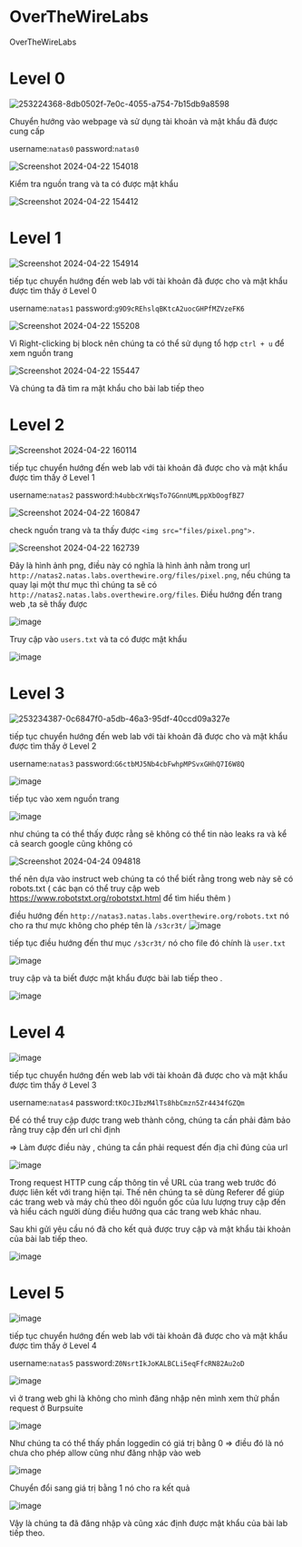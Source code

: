 # OverTheWireLabs
OverTheWireLabs

# Level 0 
![253224368-8db0502f-7e0c-4055-a754-7b15db9a8598](https://github.com/trishuy/OverTheWireLabs/assets/95763623/5740b66f-0f46-4163-9a0e-da34bcc4e3ad)

Chuyển hướng vào webpage và sử dụng tài khoản và mật khẩu đã được cung cấp 

username:```natas0```          password:```natas0```

![Screenshot 2024-04-22 154018](https://github.com/trishuy/OverTheWireLabs/assets/95763623/568505ad-b5fa-4212-a6d6-ee4a074cd8ce)

Kiểm tra nguồn trang và ta có được mật khẩu 

![Screenshot 2024-04-22 154412](https://github.com/trishuy/OverTheWireLabs/assets/95763623/86920ea2-6adf-4f17-8881-f9e5e114fbc4)

# Level 1
![Screenshot 2024-04-22 154914](https://github.com/trishuy/OverTheWireLabs/assets/95763623/c270a5f2-5850-43ea-9d50-99abdc77b60a)

tiếp tục chuyển hướng đến web lab với tài khoản đã được cho và mật khẩu được tìm thấy ở Level 0

username:```natas1```          password:```g9D9cREhslqBKtcA2uocGHPfMZVzeFK6```

![Screenshot 2024-04-22 155208](https://github.com/trishuy/OverTheWireLabs/assets/95763623/caf52944-c53e-4e96-938b-c8b9f14cbccb)

Vì Right-clicking bị block nên chúng ta có thể sử dụng tổ hợp ```ctrl + u``` để xem nguồn trang 

![Screenshot 2024-04-22 155447](https://github.com/trishuy/OverTheWireLabs/assets/95763623/8c3fcd1f-cd55-4883-acbc-b8dbbedae0c1)

Và chúng ta đã tìm ra mật khẩu cho bài lab tiếp theo

# Level 2
![Screenshot 2024-04-22 160114](https://github.com/trishuy/OverTheWireLabs/assets/95763623/ff661f71-9bca-48a5-9338-6309f8230cc7)

tiếp tục chuyển hướng đến web lab với tài khoản đã được cho và mật khẩu được tìm thấy ở Level 1

username:```natas2```          password:```h4ubbcXrWqsTo7GGnnUMLppXbOogfBZ7```

![Screenshot 2024-04-22 160847](https://github.com/trishuy/OverTheWireLabs/assets/95763623/5b14a627-a32b-4f8e-864a-9d4f92f9a94a)

check nguồn trang và ta thấy được ```<img src="files/pixel.png">. ```

![Screenshot 2024-04-22 162739](https://github.com/trishuy/OverTheWireLabs/assets/95763623/351a9df1-4c11-4125-911d-a9f2d5885c61)

Đây là hình ảnh png, điều này có nghĩa là hình ảnh nằm trong url ```http://natas2.natas.labs.overthewire.org/files/pixel.png```, nếu chúng ta quay lại một thư mục thì chúng ta sẽ có ```http://natas2.natas.labs.overthewire.org/files```. Điều hướng đến trang web ,ta sẽ thấy được 

![image](https://github.com/trishuy/OverTheWireLabs/assets/95763623/ca78dc3c-3d4d-45e5-9dbb-e151cc1119ed)

Truy cập vào ```users.txt``` và ta có được mật khẩu 

![image](https://github.com/trishuy/OverTheWireLabs/assets/95763623/66f28f80-96f9-4568-bb60-9e7f657bf120)

# Level 3
![253234387-0c6847f0-a5db-46a3-95df-40ccd09a327e](https://github.com/trishuy/OverTheWireLabs/assets/95763623/314e5164-cb67-405e-9601-b2ece2acda3b)

tiếp tục chuyển hướng đến web lab với tài khoản đã được cho và mật khẩu được tìm thấy ở Level 2

username:```natas3```          password:```G6ctbMJ5Nb4cbFwhpMPSvxGHhQ7I6W8Q```

![image](https://github.com/trishuy/OverTheWireLabs/assets/95763623/923eb65a-01d4-44f0-821f-40da6f4b0003)

tiếp tục vào xem nguồn trang

![image](https://github.com/trishuy/OverTheWireLabs/assets/95763623/8d5af6ee-c967-40f4-bc40-fe61778134aa)

như chúng ta có thể thấy được rằng sẽ không có thể tin nào leaks ra và kể cả search google cũng không có

![Screenshot 2024-04-24 094818](https://github.com/trishuy/OverTheWireLabs/assets/95763623/a21b5655-ec7d-44d2-8e8c-057d545b5588)

thế nên dựa vào instruct web chúng ta có thể biết rằng trong web này sẽ có robots.txt ( các bạn có thể truy cập web https://www.robotstxt.org/robotstxt.html để tìm hiểu thêm )

điều hướng đến ```http://natas3.natas.labs.overthewire.org/robots.txt``` nó cho ra thư mực không cho phép tên là  ```/s3cr3t/``` 
![image](https://github.com/trishuy/OverTheWireLabs/assets/95763623/6749b677-7690-4521-8a47-6b8813478417)

tiếp tục điều hướng đến thư mục ```/s3cr3t/``` nó cho  file đó chính là ```user.txt```

![image](https://github.com/trishuy/OverTheWireLabs/assets/95763623/e3132740-9cc7-4a98-8ccd-c52d54edb998)

truy cập và ta biết được mật khẩu được bài lab tiếp theo .

![image](https://github.com/trishuy/OverTheWireLabs/assets/95763623/d3ecf106-b1f9-4ed9-bb8b-89445a4905d0)

# Level 4
![image](https://github.com/trishuy/OverTheWireLabs/assets/95763623/c49559e2-1f15-4522-a3d9-64d9db087621)

tiếp tục chuyển hướng đến web lab với tài khoản đã được cho và mật khẩu được tìm thấy ở Level 3

username:```natas4```          password:```tKOcJIbzM4lTs8hbCmzn5Zr4434fGZQm```

Để có thể truy cập được trang web thành công, chúng ta cần phải đảm bảo rằng truy cập đến url chỉ định

=> Làm được điều này , chúng ta cần phải request đến địa chỉ đúng của url

![image](https://github.com/trishuy/OverTheWireLabs/assets/95763623/5940e9da-92fc-40dc-bf77-210a1e36e486)

Trong request HTTP cung cấp thông tin về URL của trang web trước đó được liên kết với trang hiện tại. Thế nên chúng ta sẽ dùng Referer để giúp các trang web và máy chủ theo dõi nguồn gốc của lưu lượng truy cập đến và hiểu cách người dùng điều hướng qua các trang web khác nhau. 

Sau khi gửi yêu cầu nó đã cho kết quả được truy cập và mật khẩu tài khoản của bài lab tiếp theo.

![image](https://github.com/trishuy/OverTheWireLabs/assets/95763623/7fdfd313-479e-4fca-8750-09aebf218d07)

# Level 5

![image](https://github.com/trishuy/OverTheWireLabs/assets/95763623/cb05b089-8ac3-4dea-8695-24dd618f75bd)

tiếp tục chuyển hướng đến web lab với tài khoản đã được cho và mật khẩu được tìm thấy ở Level 4

username:```natas5```          password:```Z0NsrtIkJoKALBCLi5eqFfcRN82Au2oD```

![image](https://github.com/trishuy/OverTheWireLabs/assets/95763623/b8bdb4a6-9654-4547-b501-d491c2830f47)

vì ở trang web ghi là không cho mình đăng nhập nên mình xem thử phần request ở Burpsuite

![image](https://github.com/trishuy/OverTheWireLabs/assets/95763623/56ea13b1-6844-4ee7-92fb-34a793c74f01)

Như chúng ta có thể thấy phần loggedin có giá trị bằng 0 => điều đó là nó chưa cho phép allow cũng như đăng nhập vào web

![image](https://github.com/trishuy/OverTheWireLabs/assets/95763623/4670790a-6c69-4054-ab67-0cc378073e32)

Chuyển đổi sang giá trị bằng 1 nó cho ra kết quả 

![image](https://github.com/trishuy/OverTheWireLabs/assets/95763623/29b2b5b7-561e-4e32-bf58-39ce4b384f83)

Vậy là chúng ta đã đăng nhập và cũng xác định được mật khẩu của bài lab tiếp theo.



























